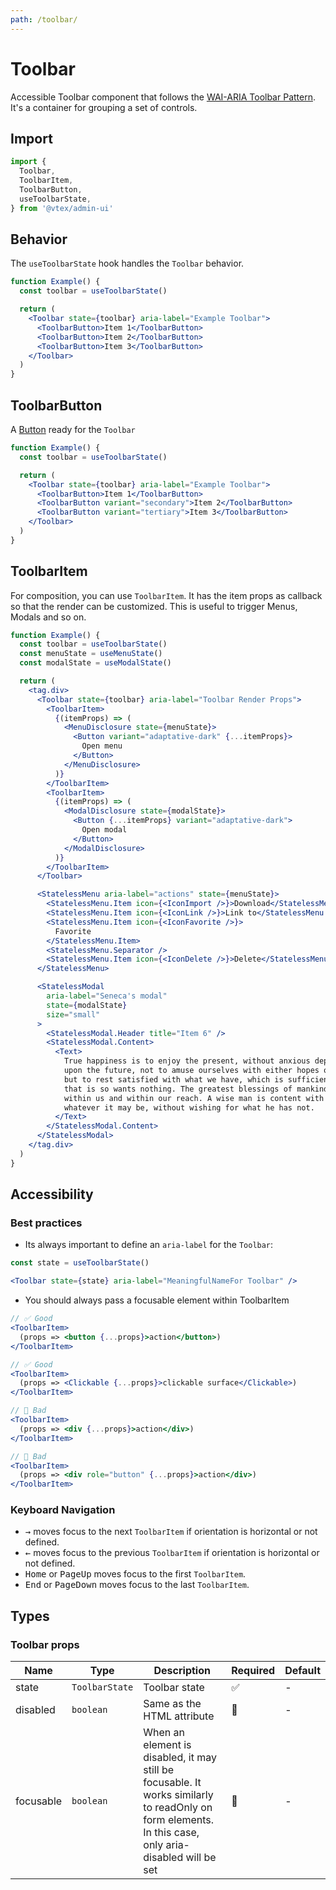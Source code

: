```yaml
---
path: /toolbar/
---
```


# Toolbar

Accessible Toolbar component that follows the [WAI-ARIA Toolbar Pattern](https://www.w3.org/TR/wai-aria-practices/#toolbar). It's a container for grouping a set of controls.

## Import

```jsx isStatic
import {
  Toolbar,
  ToolbarItem,
  ToolbarButton,
  useToolbarState,
} from '@vtex/admin-ui'
```

## Behavior

The `useToolbarState` hook handles the `Toolbar` behavior.

```jsx
function Example() {
  const toolbar = useToolbarState()

  return (
    <Toolbar state={toolbar} aria-label="Example Toolbar">
      <ToolbarButton>Item 1</ToolbarButton>
      <ToolbarButton>Item 2</ToolbarButton>
      <ToolbarButton>Item 3</ToolbarButton>
    </Toolbar>
  )
}
```

## ToolbarButton

A [Button](/button/) ready for the `Toolbar`

```jsx
function Example() {
  const toolbar = useToolbarState()

  return (
    <Toolbar state={toolbar} aria-label="Example Toolbar">
      <ToolbarButton>Item 1</ToolbarButton>
      <ToolbarButton variant="secondary">Item 2</ToolbarButton>
      <ToolbarButton variant="tertiary">Item 3</ToolbarButton>
    </Toolbar>
  )
}
```

## ToolbarItem

For composition, you can use `ToolbarItem`. It has the item props as callback so that the render can be customized. This is useful to trigger Menus, Modals and so on.

```jsx
function Example() {
  const toolbar = useToolbarState()
  const menuState = useMenuState()
  const modalState = useModalState()

  return (
    <tag.div>
      <Toolbar state={toolbar} aria-label="Toolbar Render Props">
        <ToolbarItem>
          {(itemProps) => (
            <MenuDisclosure state={menuState}>
              <Button variant="adaptative-dark" {...itemProps}>
                Open menu
              </Button>
            </MenuDisclosure>
          )}
        </ToolbarItem>
        <ToolbarItem>
          {(itemProps) => (
            <ModalDisclosure state={modalState}>
              <Button {...itemProps} variant="adaptative-dark">
                Open modal
              </Button>
            </ModalDisclosure>
          )}
        </ToolbarItem>
      </Toolbar>

      <StatelessMenu aria-label="actions" state={menuState}>
        <StatelessMenu.Item icon={<IconImport />}>Download</StatelessMenu.Item>
        <StatelessMenu.Item icon={<IconLink />}>Link to</StatelessMenu.Item>
        <StatelessMenu.Item icon={<IconFavorite />}>
          Favorite
        </StatelessMenu.Item>
        <StatelessMenu.Separator />
        <StatelessMenu.Item icon={<IconDelete />}>Delete</StatelessMenu.Item>
      </StatelessMenu>

      <StatelessModal
        aria-label="Seneca's modal"
        state={modalState}
        size="small"
      >
        <StatelessModal.Header title="Item 6" />
        <StatelessModal.Content>
          <Text>
            True happiness is to enjoy the present, without anxious dependence
            upon the future, not to amuse ourselves with either hopes or fears
            but to rest satisfied with what we have, which is sufficient, for he
            that is so wants nothing. The greatest blessings of mankind are
            within us and within our reach. A wise man is content with his lot,
            whatever it may be, without wishing for what he has not.
          </Text>
        </StatelessModal.Content>
      </StatelessModal>
    </tag.div>
  )
}
```

## Accessibility

### Best practices

- Its always important to define an `aria-label` for the `Toolbar`:

```jsx isStatic
const state = useToolbarState()

<Toolbar state={state} aria-label="MeaningfulNameFor Toolbar" />
```

- You should always pass a focusable element within ToolbarItem

```jsx isStatic
// ✅ Good
<ToolbarItem>
  (props => <button {...props}>action</button>)
</ToolbarItem>

// ✅ Good
<ToolbarItem>
  (props => <Clickable {...props}>clickable surface</Clickable>)
</ToolbarItem>

// 🚨 Bad
<ToolbarItem>
  (props => <div {...props}>action</div>)
</ToolbarItem>

// 🚨 Bad
<ToolbarItem>
  (props => <div role="button" {...props}>action</div>)
</ToolbarItem>
```

### Keyboard Navigation

- <kbd>→</kbd> moves focus to the next `ToolbarItem` if orientation is horizontal or not defined.
- <kbd>←</kbd> moves focus to the previous `ToolbarItem` if orientation is horizontal or not defined.
- <kbd>Home</kbd> or <kbd>PageUp</kbd> moves focus to the first `ToolbarItem`.
- <kbd>End</kbd> or <kbd>PageDown</kbd> moves focus to the last `ToolbarItem`.

## Types

### Toolbar props

| Name      | Type           | Description                                                                                                                                           | Required | Default |
| --------- | -------------- | ----------------------------------------------------------------------------------------------------------------------------------------------------- | -------- | ------- |
| state     | `ToolbarState` | Toolbar state                                                                                                                                         | ✅       | -       |
| disabled  | `boolean`      | Same as the HTML attribute                                                                                                                            | 🚫       | -       |
| focusable | `boolean`      | When an element is disabled, it may still be focusable. It works similarly to readOnly on form elements. In this case, only aria-disabled will be set | 🚫       | -       |

